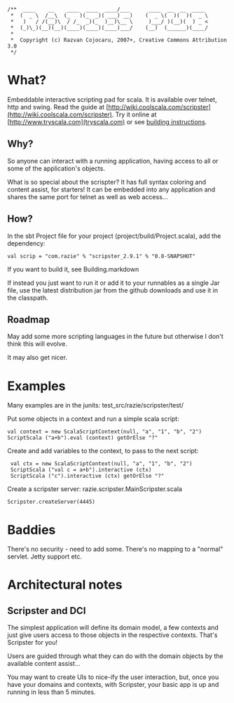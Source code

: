     /**  ____    __    ____  ____  ____/___      ____  __  __  ____
     *  (  _ \  /__\  (_   )(_  _)( ___) __)    (  _ \(  )(  )(  _ \
     *   )   / /(__)\  / /_  _)(_  )__)\__ \     )___/ )(__)(  ) _ <
     *  (_)\_)(__)(__)(____)(____)(____)___/    (__)  (______)(____/
     *                      
     *  Copyright (c) Razvan Cojocaru, 2007+, Creative Commons Attribution 3.0
     */

What?
=====

Embeddable interactive scripting pad for scala. It is available over telnet, http and swing. Read the guide at [http://wiki.coolscala.com/scripster](http://wiki.coolscala.com/scripster). Try it online at [http://www.tryscala.com](tryscala.com) or see [building instructions](blob/master/Building.markdown).

Why?
----
So anyone can interact with a running application, having access to all or some of the application's objects. 

What is so special about the scrispter? It has full syntax coloring and content assist, for starters! 
It can be embedded into any application and shares the same port for telnet as well as web access...

How?
----

In the sbt Project file for your project (project/build/Project.scala), add the dependency: 

    val scrip = "com.razie" % "scripster_2.9.1" % "0.8-SNAPSHOT"

If you want to build it, see Building.markdown

If instead you just want to run it or add it to your runnables as a single Jar file, use the latest distribution jar from the github downloads and use it in the classpath.


Roadmap
-------
May add some more scripting languages in the future but otherwise I don't think this will evolve.

It may also get nicer.


Examples
========

Many examples are in the junits: test_src/razie/scripster/test/

Put some objects in a context and run a simple scala script:

    val context = new ScalaScriptContext(null, "a", "1", "b", "2")
    ScriptScala ("a+b").eval (context) getOrElse "?"

Create and add variables to the context, to pass to the next script:

     val ctx = new ScalaScriptContext(null, "a", "1", "b", "2")
     ScriptScala ("val c = a+b").interactive (ctx) 
     ScriptScala ("c").interactive (ctx) getOrElse "?"

Create a scripster server: razie.scripster.MainScripster.scala

    Scripster.createServer(4445)


Baddies
=======

There's no security - need to add some.
There's no mapping to a "normal" servlet. Jetty support etc.


Architectural notes
===================

Scripster and DCI
-----------------
The simplest application will define its domain model, a few contexts and just give users access to those objects in the respective contexts. That's Scripster for you!

Users are guided through what they can do with the domain objects by the available content assist...

You may want to create UIs to nice-ify the user interaction, but, once you have your domains and contexts, with Scripster, your basic app is up and running in less than 5 minutes.

